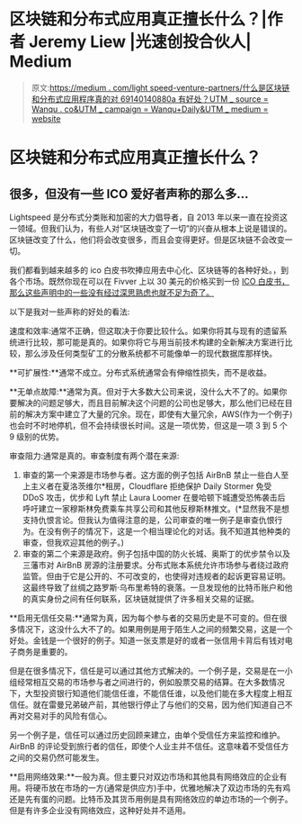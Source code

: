 # 区块链和分布式应用真正擅长什么？|作者 Jeremy Liew |光速创投合伙人| Medium

> 原文:[https://medium . com/light speed-venture-partners/什么是区块链和分布式应用程序真的对 69140140880a 有好处？UTM _ source = Wanqu . co&UTM _ campaign = Wanqu+Daily&UTM _ medium = website](https://medium.com/lightspeed-venture-partners/what-are-blockchains-and-distributed-apps-really-good-for-69140140880a?utm_source=wanqu.co&utm_campaign=Wanqu+Daily&utm_medium=website)



# 区块链和分布式应用真正擅长什么？

## 很多，但没有一些 ICO 爱好者声称的那么多…

Lightspeed 是分布式分类账和加密的大力倡导者，自 2013 年以来一直在投资这一领域。但我们认为，有些人对“区块链改变了一切”的兴奋从根本上说是错误的。区块链改变了什么，他们将会改变很多，而且会变得更好。但是区块链不会改变一切。

我们都看到越来越多的 ico 白皮书吹捧应用去中心化、区块链等的各种好处。，到各个市场。既然你现在可以在 Fivver 上以 30 美元的价格买到一份 [ICO 白皮书，那么这些声明中的一些没有经过深思熟虑也就不足为奇了。](https://www.fiverr.com/search/gigs?utf8=%E2%9C%93&source=top-bar&locale=en&search_in=everywhere&query=ICO+white+paper)

以下是我对一些声称的好处的看法:

速度和效率:通常不正确，但这取决于你要比较什么。如果你将其与现有的遗留系统进行比较，那可能是真的。如果你将它与用当前技术构建的全新解决方案进行比较，那么涉及任何类型矿工的分散系统都不可能像单一的现代数据库那样快。

**可扩展性:**通常不成立。分布式系统通常会有伸缩性损失，而不是收益。

**无单点故障:**通常为真。但对于大多数大公司来说，没什么大不了的。如果你要解决的问题足够大，而且目前解决这个问题的公司也足够大，那么他们已经在目前的解决方案中建立了大量的冗余。现在，即使有大量冗余，AWS(作为一个例子)也会时不时地停机，但不会持续很长时间。这是一项优势，但这是一项 3 到 5 个 9 级别的优势。

审查阻力:通常是真的。审查制度有两个潜在来源:

1.  审查的第一个来源是市场参与者。这方面的例子包括 AirBnB 禁止一些白人至上主义者在夏洛茨维尔*租房，Cloudflare 拒绝保护 Daily Stormer 免受 DDoS 攻击，优步和 Lyft 禁止 Laura Loomer 在曼哈顿下城遭受恐怖袭击后呼吁建立一家穆斯林免费乘车共享公司和其他反穆斯林推文。(*显然我不是想支持仇恨言论。但我认为值得注意的是，公司审查的唯一例子是审查仇恨行为。在没有例子的情况下，这是一个相当理论化的对话。我不知道其他种类的审查，但我欢迎其他的例子。)
2.  审查的第二个来源是政府。例子包括中国的防火长城、奥斯丁的优步禁令以及三藩市对 AirBnB 房源的注册要求。分布式账本系统允许市场参与者绕过政府监管。但由于它是公开的、不可改变的，也使得对违规者的起诉更容易证明。这最终导致了丝绸之路罗斯·乌布里希特的衰落。一旦发现他的比特币账户和他的真实身份之间有任何联系，区块链就提供了许多相关交易的证据。

**启用无信任交易:**通常为真，因为每个参与者的交易历史是不可变的。但在很多情况下，这没什么大不了的。如果用例是用于陌生人之间的频繁交易，这是一个好处。金钱是一个很好的例子。知道一张支票是好的或者一张信用卡背后有钱对电子商务是重要的。

但是在很多情况下，信任是可以通过其他方式解决的。一个例子是，交易是在一小组经常相互交易的市场参与者之间进行的，例如股票交易的结算。在大多数情况下，大型投资银行知道他们能信任谁，不能信任谁，以及他们能在多大程度上相互信任。就在雷曼兄弟破产前，其他银行停止了与他们的交易，因为他们知道自己不再对交易对手的风险有信心。

另一个例子是，信任可以通过历史回顾来建立，由单个受信任方来监控和维护。AirBnB 的评论受到旅行者的信任，即使个人业主并不信任。这意味着不受信任方之间的交易仍然可能发生。

**启用网络效果:**一般为真。但主要只对双边市场和其他具有网络效应的企业有用。将硬币放在市场的一方(通常是供应方)手中，优雅地解决了双边市场的先有鸡还是先有蛋的问题。比特币及其货币用例是具有网络效应的单边市场的一个例子。但是有许多企业没有网络效应，这种好处并不适用。

